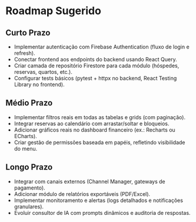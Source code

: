 # Roadmap Sugerido

## Curto Prazo

- Implementar autenticação com Firebase Authentication (fluxo de login e refresh).
- Conectar frontend aos endpoints do backend usando React Query.
- Criar camada de repositório Firestore para cada módulo (hóspedes, reservas, quartos, etc.).
- Configurar tests básicos (pytest + httpx no backend, React Testing Library no frontend).

## Médio Prazo

- Implementar filtros reais em todas as tabelas e grids (com paginação).
- Integrar reservas ao calendário com arrastar/soltar e bloqueios.
- Adicionar gráficos reais no dashboard financeiro (ex.: Recharts ou ECharts).
- Criar gestão de permissões baseada em papéis, refletindo visibilidade do menu.

## Longo Prazo

- Integrar com canais externos (Channel Manager, gateways de pagamento).
- Adicionar módulo de relatórios exportáveis (PDF/Excel).
- Implementar monitoramento e alertas (logs detalhados e notificações granulares).
- Evoluir consultor de IA com prompts dinâmicos e auditoria de respostas.
